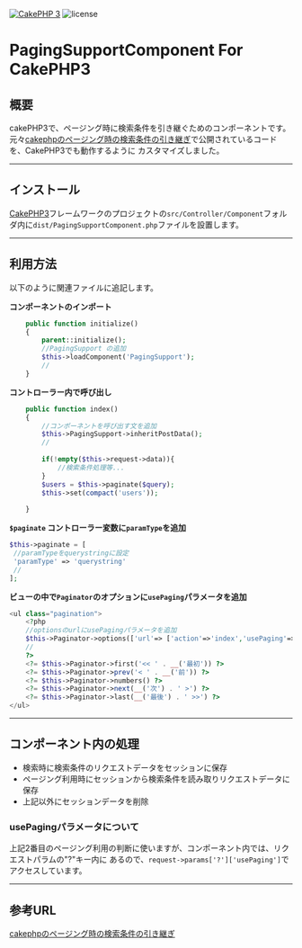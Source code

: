[![CakePHP 3](https://img.shields.io/badge/Version-CakePhp%203-brightgreen.svg?style=flat-square)](http://cakephp.org)
<img src="https://img.shields.io/badge/license-MIT-green.svg?style=flat-square" alt="license">

# PagingSupportComponent  For CakePHP3

## 概要 ##
cakePHP3で、ページング時に検索条件を引き継ぐためのコンポーネントです。
元々[cakephpのページング時の検索条件の引き継ぎ](https://realid-inc.com/column/2013/08/13-140407)で公開されているコードを、CakePHP3でも動作するように
カスタマイズしました。

<hr>

## インストール ##

[CakePHP3](https://cakephp.org/)フレームワークのプロジェクトの`src/Controller/Component`フォルダ内に`dist/PagingSupportComponent.php`ファイルを設置します。

<hr>

## 利用方法 ##

以下のように関連ファイルに追記します。

**コンポーネントのインポート**

```php
    public function initialize()
    {
        parent::initialize();
		//PagingSupport の追加
        $this->loadComponent('PagingSupport');
        //
    }
```

**コントローラー内で呼び出し**

```php
    public function index()
    {
        //コンポーネントを呼び出す文を追加
        $this->PagingSupport->inheritPostData();
        //
        
     	if(!empty($this->request->data)){
        	//検索条件処理等...            
        }
        $users = $this->paginate($query);
        $this->set(compact('users'));        
        
    }
```

**`$paginate` コントローラー変数に`paramType`を追加**

```php
$this->paginate = [
 //paramTypeをquerystringに設定
 'paramType' => 'querystring'
 //
];
```

**ビューの中で`Paginator`のオプションに`usePaging`パラメータを追加**

```php
<ul class="pagination">
    <?php
    //optionsのurlにusePagingパラメータを追加
    $this->Paginator->options(['url'=> ['action'=>'index','usePaging'=>1]]); 
	//
	?>            
    <?= $this->Paginator->first('<< ' . __('最初')) ?>
    <?= $this->Paginator->prev('< ' . __('前')) ?>
    <?= $this->Paginator->numbers() ?>
    <?= $this->Paginator->next(__('次') . ' >') ?>
    <?= $this->Paginator->last(__('最後') . ' >>') ?>
</ul>
```

<hr>

## コンポーネント内の処理

- 検索時に検索条件のリクエストデータをセッションに保存
- ページング利用時にセッションから検索条件を読み取りリクエストデータに保存
- 上記以外にセッションデータを削除

### usePagingパラメータについて

上記2番目のページング利用の判断に使いますが、コンポーネント内では、リクエストパラムの"?"キー内に
あるので、`request->params['?']['usePaging']`でアクセスしています。

<hr>

## 参考URL

[cakephpのページング時の検索条件の引き継ぎ](https://realid-inc.com/column/2013/08/13-140407)

